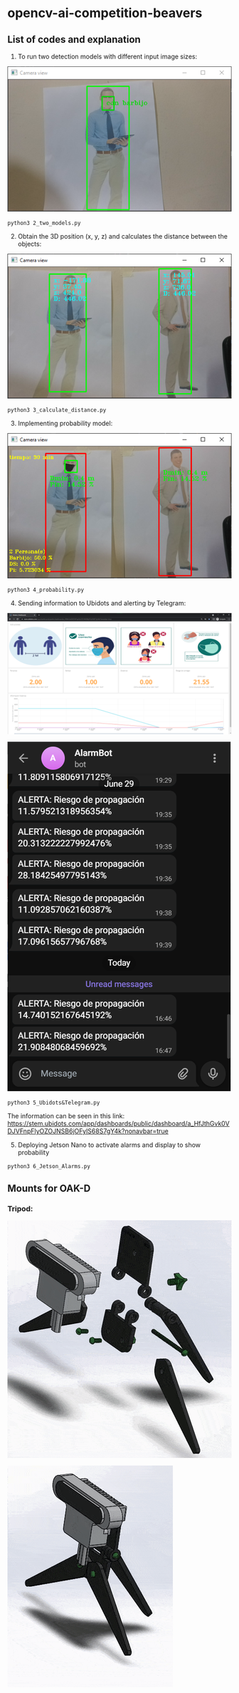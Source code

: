 # opencv-ai-competition-beavers
## List of codes and explanation
1. To run two detection models with different input image sizes:

![alt text](https://github.com/cidimec/opencv-ai-competition-beavers/blob/main/Images/fig2_models.png)

```
python3 2_two_models.py
```

2. Obtain the 3D position (x, y, z) and calculates the distance between the objects:

![alt text](https://github.com/cidimec/opencv-ai-competition-beavers/blob/main/Images/fig3_distance.png)

```
python3 3_calculate_distance.py
```

3. Implementing probability model:

![alt text](https://github.com/cidimec/opencv-ai-competition-beavers/blob/main/Images/fig4_probability.png)

```
python3 4_probability.py
```

4. Sending information to Ubidots and alerting by Telegram:

![alt text](https://github.com/cidimec/opencv-ai-competition-beavers/blob/main/Images/Ubidots.png)

![alt text](https://github.com/cidimec/opencv-ai-competition-beavers/blob/main/Images/Telegram.png)

```
python3 5_Ubidots&Telegram.py
```

The information can be seen in this link:
https://stem.ubidots.com/app/dashboards/public/dashboard/a_HfJthGvk0VDJVFnpFlyOZOJNSB6jOFylS68S7gY4k?nonavbar=true

5. Deploying Jetson Nano to activate alarms and display to show probability

```
python3 6_Jetson_Alarms.py
```

## Mounts for OAK-D
### Tripod:

![alt text](https://github.com/cidimec/opencv-ai-competition-beavers/blob/main/OAK%20mounts/Tripod/Animations/Tripod_Assembly.gif)

![alt text](https://github.com/cidimec/opencv-ai-competition-beavers/blob/main/OAK%20mounts/Tripod/Animations/Animation.gif)
